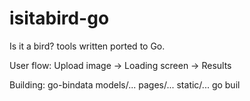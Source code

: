 # isitabird-go
Is it a bird? tools written ported to Go.

User flow:
Upload image -> Loading screen -> Results

Building:
go-bindata models/... pages/... static/...
go buil

